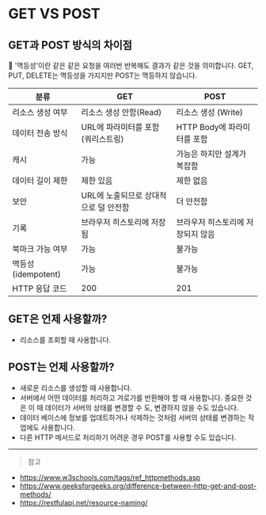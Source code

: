 # GET VS POST

## GET과 POST 방식의 차이점

💯 '멱등성'이란 같은 같은 요청을 여러번 반복해도 결과가 같은 것을 의미합니다. GET, PUT, DELETE는 멱등성을 가지지만 POST는 멱등하지 않습니다.

| 분류               | GET                                   | POST                              |
| ------------------ | ------------------------------------- | --------------------------------- |
| 리소스 생성 여부   | 리소스 생성 안함(Read)                | 리소스 생성 (Write)               |
| 데이터 전송 방식   | URL에 파라미터를 포함(쿼리스트링)     | HTTP Body에 파라미터를 포함       |
| 캐시               | 가능                                  | 가능은 하지만 설계가 복잡함       |
| 데이터 길이 제한   | 제한 있음                             | 제한 없음                         |
| 보안               | URL에 노출되므로 상대적으로 덜 안전함 | 더 안전함                         |
| 기록               | 브라우저 히스토리에 저장됨            | 브라우저 히스토리에 저장되지 않음 |
| 북마크 가능 여부   | 가능                                  | 불가능                            |
| 멱등성(idempotent) | 가능                                  | 불가능                            |
| HTTP 응답 코드     | 200                                   | 201                               |

## GET은 언제 사용할까?

- 리소스를 조회할 때 사용합니다.

## POST는 언제 사용할까?

- 새로운 리소스를 생성할 때 사용합니다.
- 서버에서 어떤 데이터를 처리하고 겨로가를 반환해야 할 때 사용합니다. 중요한 것은 이 때 데이터가 서버의 상태를 변경할 수 도, 변경하지 않을 수도 있습니다.
- 데이터 베이스에 정보를 업데트하거나 삭제하는 것처럼 서버의 상태를 변경하는 작업에도 사용합니다.
- 다른 HTTP 메서드로 처리하기 어려운 경우 POST를 사용할 수도 있습니다.

---

> 참고

- https://www.w3schools.com/tags/ref_httpmethods.asp
- https://www.geeksforgeeks.org/difference-between-http-get-and-post-methods/
- https://restfulapi.net/resource-naming/
